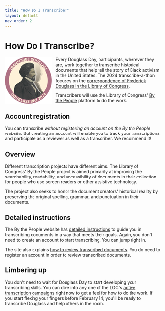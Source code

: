 ```yaml
---
title: "How Do I Transcribe?"
layout: default
nav_order: 2
---
```


# How Do I Transcribe?

<img src="assets/transcribe-douglass-2024.png" alt="Transcribe Douglass sticker showing Douglass\' face in profile" style="float: left; width: 30%; margin-right: 12px;"/>Every Douglass Day, participants, wherever they are, work together to transcribe historical documents that help tell the story of Black activism in the United States. The 2024 transcribe-a-thon focuses on the [correspondence of Frederick Douglass in the Library of Congress](https://www.loc.gov/search/?fa=partof:frederick+douglass+papers:+general+correspondence,+1841-1912).

Transcribers will use the Library of Congress' [By the People](https://crowd.loc.gov/) platform to do the work.

## Account registration

You can transcribe *without registering an account on the By the People website*. But creating an account will enable you to track your transcriptions and participate as a reviewer as well as a transcriber. We recommend it!

## Overview

Different transcription projects have different aims. The Library of Congress' By the People project is aimed primarily at improving the searchability, readability, and accessibility of documents in their collection for people who use screen readers or other assistive technology.

The project also seeks to honor the document creators' historical reality by preserving the original spelling, grammar, and punctuation in their documents.

## Detailed instructions

The By the People website has [detailed instructions](https://crowd.loc.gov/get-started/how-to-transcribe/) to guide you in transcribing documents in a way that meets their goals. Again, you don't need to create an account to start transcribing. You can jump right in.

The site also explains [how to review transcribed documents](https://crowd.loc.gov/get-started/how-to-review/). You do need to register an account in order to review transcribed documents.

## Limbering up

You don't need to wait for Douglass Day to start developing your transcribing skills. You can dive into any one of the LOC's [active transcription campaigns](https://crowd.loc.gov/campaigns-topics/) right now to get a feel for how to do the work. If you start flexing your fingers before February 14, you'll be ready to transcribe Douglass and help others in the room.

